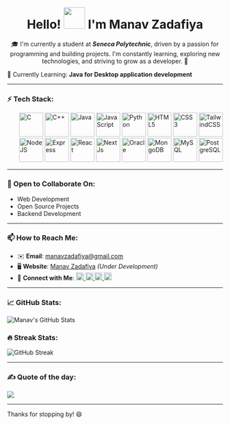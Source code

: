 <div align="center">
  <h1><strong>Hello! <img src="https://user-images.githubusercontent.com/18350557/176309783-0785949b-9127-417c-8b55-ab5a4333674e.gif" width="50" /> I'm Manav Zadafiya</strong></h1>
  
  🎓 I'm currently a student at ***Seneca Polytechnic***, driven by a passion for programming and building projects. I'm constantly learning, exploring new technologies, and striving to grow as a developer. 🚀

</div>
  🌱 Currently Learning: <strong>Java for Desktop application development</strong>

---

### ⚡ Tech Stack:
<p align="left" style="padding: 0px 0px 0px 28px">
  <a href="https://docs.microsoft.com/en-us/cpp/?view=msvc-170" target="_blank" rel="noreferrer"><img src="https://raw.githubusercontent.com/danielcranney/readme-generator/main/public/icons/skills/c-colored.svg" width="56" height="56" alt="C" /></a>
  <a href="https://docs.microsoft.com/en-us/cpp/?view=msvc-170" target="_blank" rel="noreferrer"><img src="https://raw.githubusercontent.com/danielcranney/readme-generator/main/public/icons/skills/cplusplus-colored.svg" width="56" height="56" alt="C++" /></a>
  <a href="https://www.oracle.com/java/" target="_blank" rel="noreferrer"><img src="https://raw.githubusercontent.com/danielcranney/readme-generator/main/public/icons/skills/java-colored.svg" width="56" height="56" alt="Java" /></a>
  <a href="https://developer.mozilla.org/en-US/docs/Web/JavaScript" target="_blank" rel="noreferrer"><img src="https://raw.githubusercontent.com/danielcranney/readme-generator/main/public/icons/skills/javascript-colored.svg" width="56" height="56" alt="JavaScript" /></a>
  <a href="https://www.python.org/" target="_blank" rel="noreferrer"><img src="https://raw.githubusercontent.com/danielcranney/readme-generator/main/public/icons/skills/python-colored.svg" width="56" height="56" alt="Python" /></a>
  <a href="https://developer.mozilla.org/en-US/docs/Glossary/HTML5" target="_blank" rel="noreferrer"><img src="https://raw.githubusercontent.com/danielcranney/readme-generator/main/public/icons/skills/html5-colored.svg" width="56" height="56" alt="HTML5" /></a>
  <a href="https://www.w3.org/TR/CSS/#css" target="_blank" rel="noreferrer"><img src="https://raw.githubusercontent.com/danielcranney/readme-generator/main/public/icons/skills/css3-colored.svg" width="56" height="56" alt="CSS3" /></a>
  <a href="https://tailwindcss.com/" target="_blank" rel="noreferrer"><img src="https://raw.githubusercontent.com/danielcranney/readme-generator/main/public/icons/skills/tailwindcss-colored.svg" width="56" height="56" alt="TailwindCSS" /></a>
  <a href="https://nodejs.org/en/" target="_blank" rel="noreferrer"><img src="https://raw.githubusercontent.com/danielcranney/readme-generator/main/public/icons/skills/nodejs-colored.svg" width="56" height="56" alt="NodeJS" /></a>
  <a href="https://expressjs.com/" target="_blank" rel="noreferrer"><img src="https://raw.githubusercontent.com/danielcranney/readme-generator/main/public/icons/skills/express-colored.svg" width="56" height="56" alt="Express" /></a>
  <a href="https://reactjs.org/" target="_blank" rel="noreferrer"><img src="https://raw.githubusercontent.com/danielcranney/readme-generator/main/public/icons/skills/react-colored.svg" width="56" height="56" alt="React" /></a>
  <a href="https://nextjs.org/docs" target="_blank" rel="noreferrer"><img src="https://raw.githubusercontent.com/danielcranney/readme-generator/main/public/icons/skills/nextjs-colored.svg" width="56" height="56" alt="NextJs" /></a>
  <a href="https://www.oracle.com/uk/index.html" target="_blank" rel="noreferrer"><img src="https://raw.githubusercontent.com/danielcranney/readme-generator/main/public/icons/skills/oracle-colored.svg" width="56" height="56" alt="Oracle" /></a>
  <a href="https://www.mongodb.com/" target="_blank" rel="noreferrer"><img src="https://raw.githubusercontent.com/danielcranney/readme-generator/main/public/icons/skills/mongodb-colored.svg" width="56" height="56" alt="MongoDB" /></a>
  <a href="https://www.mysql.com/" target="_blank" rel="noreferrer"><img src="https://raw.githubusercontent.com/danielcranney/readme-generator/main/public/icons/skills/mysql-colored.svg" width="56" height="56" alt="MySQL" /></a>
  <a href="https://www.postgresql.org/" target="_blank" rel="noreferrer"><img src="https://raw.githubusercontent.com/danielcranney/readme-generator/main/public/icons/skills/postgresql-colored.svg" width="56" height="56" alt="PostgreSQL" /></a>
</p>

---

### 💬 Open to Collaborate On:
- Web Development
- Open Source Projects
- Backend Development

---

### 📫 How to Reach Me:
- ✉️ **Email**: [manavzadafiya@gmail.com](mailto:manavzadafiya@gmail.com)
- 🖥️ **Website**: [Manav Zadafiya](http://manavzadafiya.com) *(Under Development)*
- 📲 **Connect with Me**: 
  <span>
    <a href="https://www.linkedin.com/in/manav-zadafiya" target="_blank" rel="noreferrer">
      <img src="https://raw.githubusercontent.com/danielcranney/readme-generator/main/public/icons/socials/linkedin.svg" width="18" height="18" alt="LinkedIn" />
    </a>
    <a href="https://discord.gg/JSUEJShe" target="_blank" rel="noreferrer">
      <img src="https://raw.githubusercontent.com/danielcranney/readme-generator/main/public/icons/socials/discord.svg" width="18" height="18" alt="Discord" />
    </a>
    <a href="https://www.facebook.com/profile.php?id=100091952238449&mibextid=ZbWKwL" target="_blank" rel="noreferrer">
      <img src="https://raw.githubusercontent.com/danielcranney/readme-generator/main/public/icons/socials/facebook.svg" width="18" height="18" alt="Facebook" />
    </a>
    <a href="https://www.instagram.com/zadafiya04?igsh=aTBiMjk2aHhvNTdo" target="_blank" rel="noreferrer">
      <img src="https://raw.githubusercontent.com/danielcranney/readme-generator/main/public/icons/socials/instagram.svg" width="18" height="18" alt="Instagram" />
    </a>
  </span>
---

### 📈 GitHub Stats:
![Manav's GitHub Stats](https://github-readme-stats.vercel.app/api?username=Mz004&show_icons=true&theme=radical)

<!-- ### Languages Stats
![](https://github-readme-stats.vercel.app/api/top-langs/?username=Mz004&theme=radical&hide_border=false&include_all_commits=true&count_private=true&layout=compact) -->

### 🔥 Streak Stats:
![GitHub Streak](https://github-readme-streak-stats.herokuapp.com/?user=Mz004&theme=radical)

<!-- ### Daily Visitors:
[![](https://visitcount.itsvg.in/api?id=Mz004&icon=0&color=1)](https://visitcount.itsvg.in) -->

---
### ✍️ Quote of the day: <!--DATE-->
![](https://quotes-github-readme.vercel.app/api?type=horizontal&theme=radical)

---
Thanks for stopping by! 😄
